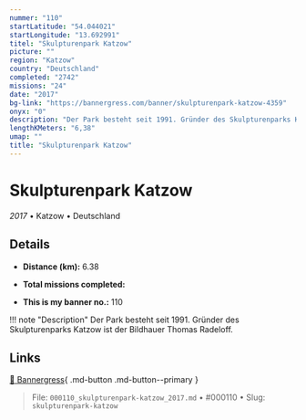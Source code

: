```yaml
---
nummer: "110"
startLatitude: "54.044021"
startLongitude: "13.692991"
titel: "Skulpturenpark Katzow"
picture: ""
region: "Katzow"
country: "Deutschland"
completed: "2742"
missions: "24"
date: "2017"
bg-link: "https://bannergress.com/banner/skulpturenpark-katzow-4359"
onyx: "0"
description: "Der Park besteht seit 1991. Gründer des Skulpturenparks Katzow ist der Bildhauer Thomas Radeloff."
lengthKMeters: "6,38"
umap: ""
title: "Skulpturenpark Katzow"
---
```

# Skulpturenpark Katzow

*2017* • Katzow • Deutschland



## Details
- **Distance (km):** 6.38

- **Total missions completed:** 
- **This is my banner no.:** 110


!!! note "Description"
    Der Park besteht seit 1991. Gründer des Skulpturenparks Katzow ist der Bildhauer Thomas Radeloff.



## Links
[🔗 Bannergress](https://bannergress.com/banner/skulpturenpark-katzow-4359){ .md-button .md-button--primary }



> File: `000110_skulpturenpark-katzow_2017.md` • #000110 • Slug: `skulpturenpark-katzow`
